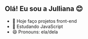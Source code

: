 ## Olá! Eu sou a Julliana 😊


- 🔭 Hoje faço projetos front-end
- 🌱 Estudando JavaScript
- 😄 Pronouns: ela/dela

